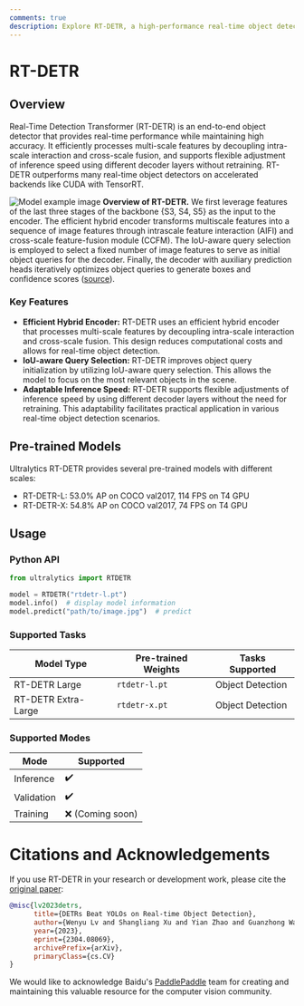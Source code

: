 ```yaml
---
comments: true
description: Explore RT-DETR, a high-performance real-time object detector. Learn how to use pre-trained models with Ultralytics Python API for various tasks.
---
```


# RT-DETR

## Overview

Real-Time Detection Transformer (RT-DETR) is an end-to-end object detector that provides real-time performance while maintaining high accuracy. It efficiently processes multi-scale features by decoupling intra-scale interaction and cross-scale fusion, and supports flexible adjustment of inference speed using different decoder layers without retraining. RT-DETR outperforms many real-time object detectors on accelerated backends like CUDA with TensorRT.

![Model example image](https://user-images.githubusercontent.com/26833433/238056229-0e8ffbeb-f81a-477e-a490-aff3d82fd8ce.jpg)
**Overview of RT-DETR.** We first leverage features of the last three stages of the backbone {S3, S4, S5} as the input
to the encoder. The efficient hybrid encoder transforms multiscale features into a sequence of image features through intrascale feature interaction (AIFI) and cross-scale feature-fusion module (CCFM). The IoU-aware query selection is employed
to select a fixed number of image features to serve as initial object queries for the decoder. Finally, the decoder with auxiliary
prediction heads iteratively optimizes object queries to generate boxes and confidence scores ([source](https://arxiv.org/pdf/2304.08069.pdf)).

### Key Features

- **Efficient Hybrid Encoder:** RT-DETR uses an efficient hybrid encoder that processes multi-scale features by decoupling intra-scale interaction and cross-scale fusion. This design reduces computational costs and allows for real-time object detection.
- **IoU-aware Query Selection:** RT-DETR improves object query initialization by utilizing IoU-aware query selection. This allows the model to focus on the most relevant objects in the scene.
- **Adaptable Inference Speed:** RT-DETR supports flexible adjustments of inference speed by using different decoder layers without the need for retraining. This adaptability facilitates practical application in various real-time object detection scenarios.

## Pre-trained Models

Ultralytics RT-DETR provides several pre-trained models with different scales:

- RT-DETR-L: 53.0% AP on COCO val2017, 114 FPS on T4 GPU
- RT-DETR-X: 54.8% AP on COCO val2017, 74 FPS on T4 GPU

## Usage

### Python API

```python
from ultralytics import RTDETR

model = RTDETR("rtdetr-l.pt")
model.info()  # display model information
model.predict("path/to/image.jpg")  # predict
```

### Supported Tasks

| Model Type          | Pre-trained Weights | Tasks Supported  |
|---------------------|---------------------|------------------|
| RT-DETR Large       | `rtdetr-l.pt`       | Object Detection |
| RT-DETR Extra-Large | `rtdetr-x.pt`       | Object Detection |

### Supported Modes

| Mode       | Supported          |
|------------|--------------------|
| Inference  | :heavy_check_mark: |
| Validation | :heavy_check_mark: |
| Training   | :x: (Coming soon)  |

# Citations and Acknowledgements

If you use RT-DETR in your research or development work, please cite the [original paper](https://arxiv.org/abs/2304.08069):

```bibtex
@misc{lv2023detrs,
      title={DETRs Beat YOLOs on Real-time Object Detection},
      author={Wenyu Lv and Shangliang Xu and Yian Zhao and Guanzhong Wang and Jinman Wei and Cheng Cui and Yuning Du and Qingqing Dang and Yi Liu},
      year={2023},
      eprint={2304.08069},
      archivePrefix={arXiv},
      primaryClass={cs.CV}
}
```

We would like to acknowledge Baidu's [PaddlePaddle](https://github.com/PaddlePaddle/PaddleDetection) team for creating and maintaining this valuable resource for the computer vision community.
